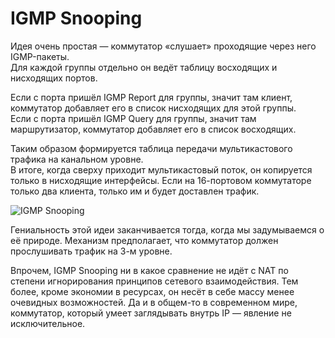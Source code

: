 # IGMP Snooping

Идея очень простая — коммутатор «слушает» проходящие через него IGMP-пакеты.  
Для каждой группы отдельно он ведёт таблицу восходящих и нисходящих портов.

Если с порта пришёл IGMP Report для группы, значит там клиент, коммутатор добавляет его в список нисходящих для этой группы.  
Если с порта пришёл IGMP Query для группы, значит там маршрутизатор, коммутатор добавляет его в список восходящих.

Таким образом формируется таблица передачи мультикастового трафика на канальном уровне.  
В итоге, когда сверху приходит мультикастовый поток, он копируется только в нисходящие интерфейсы. Если на 16-портовом коммутаторе только два клиента, только им и будет доставлен трафик.

![IGMP Snooping](https://dan4i4ek.info/src/0_da342_9c370be2_XL.png)

Гениальность этой идеи заканчивается тогда, когда мы задумываемся о её природе. Механизм предполагает, что коммутатор должен прослушивать трафик на 3-м уровне.

Впрочем, IGMP Snooping ни в какое сравнение не идёт с NAT по степени игнорирования принципов сетевого взаимодействия. Тем более, кроме экономии в ресурсах, он несёт в себе массу менее очевидных возможностей. Да и в общем-то в современном мире, коммутатор, который умеет заглядывать внутрь IP — явление не исключительное.

